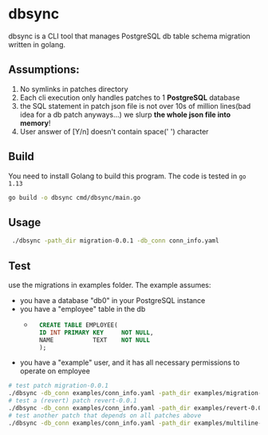 # dbsync
dbsync is a CLI tool that manages PostgreSQL db table schema migration written in golang.

## Assumptions:
1. No symlinks in patches directory
2. Each cli execution only handles patches to 1 **PostgreSQL** database
3. the SQL statement in patch json file is not over 10s of million lines(bad idea for a db patch anyways...) we slurp **the whole json file into memory**!
4. User answer of [Y/n] doesn't contain space(' ') character

## Build

You need to install Golang to build this program. The code is tested in `go 1.13`

```bash
go build -o dbsync cmd/dbsync/main.go
```

## Usage
```bash
 ./dbsync -path_dir migration-0.0.1 -db_conn conn_info.yaml
 ```

## Test
use the migrations in examples folder. The example assumes:
- you have a database "db0" in your PostgreSQL instance
- you have a "employee" table in the db 
    - ```sql
        CREATE TABLE EMPLOYEE(
        ID INT PRIMARY KEY     NOT NULL,
        NAME           TEXT    NOT NULL
        );
        ```
- you have a "example" user, and it has all necessary permissions to operate on employee

```bash
# test patch migration-0.0.1
./dbsync -db_conn examples/conn_info.yaml -path_dir examples/migration-0.0.1
# test a (revert) patch revert-0.0.1
./dbsync -db_conn examples/conn_info.yaml -path_dir examples/revert-0.0.1
# test another patch that depends on all patches above
./dbsync -db_conn examples/conn_info.yaml -path_dir examples/multiline-0.0.2
```